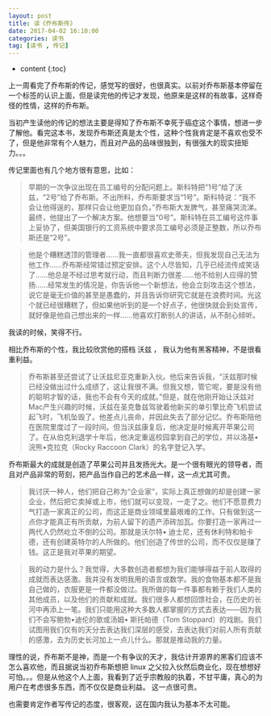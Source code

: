 ```yaml
---
layout: post
title: 读《乔布斯传》
date: 2017-04-02 16:10:00
categories: 读书
tag: [读书 , 传记]
---
```



* content
{:toc}


上一周看完了乔布斯的传记，感觉写的很好，也很真实。以前对乔布斯基本停留在一个标签的认识上面，但是读完他的传记才发现，他原来是这样的有故事，这样奇怪的性情，这样的乔布斯。

当初产生读他的传记的想法主要是得知了乔布斯不幸死于癌症这个事情，想进一步了解他。看完这本书，发现乔布斯还真是太个性，这种个性我肯定是不喜欢也受不了，但是他非常有个人魅力，而且对产品的品味很独到，有很强大的现实扭矩力。。。

传记里面也有几个地方很有意思，比如：

> 早期的一次争议出现在员工编号的分配问题上。斯科特把“1号”给了沃兹，“2号”给了乔布斯。不出所料，乔布斯要求当“1号”。斯科特说：“我不会让他得逞的，那样只会让他更加自负。”乔布斯大发脾气，甚至痛哭流涕。最终，他提出了一个解决方案。他想要当“0号”。斯科特在员工编号这件事上妥协了，但美国银行的工资系统中要求员工编号必须是正整数，所以乔布斯还是“2号”。

> 他是个糟糕透顶的管理者……我一直都很喜欢史蒂夫，但我发现自己无法为他工作……乔布斯经常错过预定安排。这个人尽皆知，几乎已经流传成笑话了……他总是不经过思考就行动，而且判断力很差……他不给别人应得的赞扬……经常发生的情况是，你告诉他一个新想法，他会立刻攻击这个想法，说它是毫无价值的甚至是愚蠢的，并且告诉你研究它就是在浪费时间。光这个就已经很糟糕了，但如果他听到的是一个好点子，他很快就会到处宣传，就好像是他自己想出来的一样……他喜欢打断别人的讲话，从不耐心倾听。

我读的时候，笑得不行。

相比乔布斯的个性，我比较欣赏他的搭档 沃兹 ， 我认为他有黑客精神，不是很看重利益。

> 乔布斯甚至还尝试了让沃兹尼亚克重新入伙。他后来告诉我，“沃兹那时候已经没做出过什么成绩了，这让我很不满。但我又想，管它呢，要是没有他的聪明才智的话，我也不会有今天的成就。”但是，就在他刚开始让沃兹对Mac产生兴趣的时候，沃兹在圣克鲁兹驾驶着他新买的单引擎比奇飞机尝试起飞时，飞机坠毁了。他差点儿丧命，并因此失去了部分记忆。乔布斯陪他在医院里度过了一段时间。但当沃兹康复后，他决定是时候离开苹果公司了。在从伯克利退学十年后，他决定重返校园拿到自己的学位，并以洛基•浣熊•克拉克（Rocky Raccoon Clark）的名字登记入学。


乔布斯最大的成就是创造了苹果公司并且发扬光大。是一个很有眼光的领导者，而且对产品非常的苛刻，把产品当作自己的艺术品一样，这一点尤其可贵。

> 我讨厌一种人，他们把自己称为“企业家”，实际上真正想做的却是创建一家企业，然后把它卖掉或上市，他们就可以变现，一走了之。他们不愿意费力气打造一家真正的公司，而这正是商业领域里最艰难的工作。只有做到这一点你才能真正有所贡献，为前人留下的遗产添砖加瓦。你要打造一家再过一两代人仍然屹立不倒的公司。那就是沃尔特• 迪士尼，还有休利特和帕卡德，还有创建英特尔的人所做的。他们创造了传世的公司，而不仅仅是赚了钱。这正是我对苹果的期望。

> 我的动力是什么？我觉得，大多数创造者都想为我们能够得益于前人取得的成就而表达感激。我并没有发明我用的语言或数学。我的食物基本都不是我自己做的，衣服更是一件都没做过。我所做的每一件事都有赖于我们人类的其他成员，以及他们的贡献和成就。我们很多人都想回馈社会，在历史的长河中再添上一笔。我们只能用这种大多数人都掌握的方式去表达——因为我们不会写鲍勃•迪伦的歌或汤姆• 斯托帕德（Tom Stoppard）的戏剧。我们试图用我们仅有的天分去表达我们深层的感受，去表达我们对前人所有贡献的感激，去为历史长河加上一点儿什么。那就是推动我的力量。

理性的说，乔布斯不是神，而是一个有争议的天才，我估计开源界的黑客们应该不怎么喜欢他，而且据说当初乔布斯想把 linux 之父拉入伙然后商业化，现在想想好可怕。。。但是从他这个人上面，我看到了近乎宗教般的执着，不甘平庸，真心的为用户在考虑很多东西，而不仅仅是商业利益。 这一点很可贵。

也需要肯定作者写传记的态度，很客观，这在国内我认为基本不太可能。


